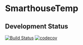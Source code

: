 # SmarthouseTemp

## Development Status
[![Build Status](https://travis-ci.org/RonGatenio/SmarthouseTemp.svg?branch=master)](https://travis-ci.org/RonGatenio/SmarthouseTemp)
[![codecov](https://codecov.io/gh/RonGatenio/SmarthouseTemp/branch/master/graph/badge.svg)](https://codecov.io/gh/RonGatenio/SmarthouseTemp)
